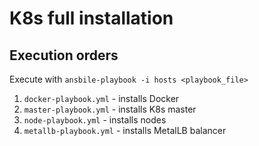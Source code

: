# K8s full installation
## Execution orders
Execute with `ansbile-playbook -i hosts <playbook_file>`
1. `docker-playbook.yml` - installs Docker
2. `master-playbook.yml` - installs K8s master
3. `node-playbook.yml` - installs nodes
4. `metallb-playbook.yml` - installs MetalLB balancer
